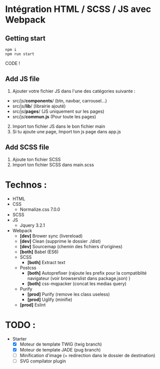 # Intégration HTML / SCSS / JS avec Webpack

## Getting start
```
npm i
npm run start
```
CODE !

## Add JS file
1) Ajouter votre fichier JS dans l'une des catégories suivante :
- src/js/<b>components</b>/ (btn, navbar, carrousel...)
- src/js/<b>lib</b>/ (librairie ajouté)
- src/js/<b>pages</b>/ (JS uniquement sur les pages)
- src/js/<b>commun.js</b> (Pour toute les pages)

2) Import ton fichier JS dans le bon fichier main
3) Si tu ajoute une page, Import ton js page dans app.js

## Add SCSS file
1) Ajoute ton fichier SCSS
2) Import ton fichier SCSS dans main.scss

# Technos :
- HTML
- CSS
  - Normalize.css 7.0.0
- SCSS
- JS
  - Jquery 3.2.1
- Webpack
  - **[dev]**  Brower sync (livereload)
  - **[dev]**  Clean (supprime le dossier ./dist)
  - **[dev]**  Sourcemap (chemin des fichiers d'origines)
  - **[both]** Babel (ES6)
  - SCSS
    - **[both]** Extract text
  - Postcss
    - **[both]** Autoprefixer (rajoute les prefix pour la compatiblité navigateur (voir browserslist dans package.json) )
    - **[both]** css-mqpacker (concat les medias query) 
  - Purify
    - **[prod]** Purify (remove les class useless)
    - **[prod]** Uglify (minifie)
  - **[prod]** Eslint



# TODO :
- Starter
  - [X] Moteur de template TWIG (twig branch)
  - [X] Moteur de template JADE (pug branch)
  - [ ] Minification d'image (+ redirection dans le dossier de destination)
  - [ ] SVG compilator plugin